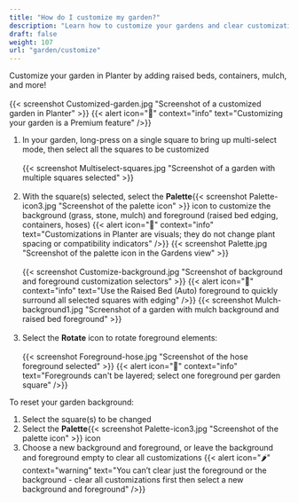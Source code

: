 ```yaml
---
title: "How do I customize my garden?"
description: "Learn how to customize your gardens and clear customizations"
draft: false
weight: 107
url: "garden/customize"
---
```


Customize your garden in Planter by adding raised beds, containers, mulch, and more!<br /><br />
{{< screenshot Customized-garden.jpg "Screenshot of a customized garden in Planter" >}}
{{< alert icon="💸" context="info" text="Customizing your garden is a Premium feature" />}}

1. In your garden, long-press on a single square to bring up multi-select mode, then select all the squares to be customized<br /><br />
{{< screenshot Multiselect-squares.jpg "Screenshot of a garden with multiple squares selected" >}}<br /><br />
2. With the square(s) selected, select the **Palette**{{< screenshot Palette-icon3.jpg "Screenshot of the palette icon" >}} icon to customize the background (grass, stone, mulch) and foreground (raised bed edging, containers, hoses)
{{< alert icon="🥕" context="info" text="Customizations in Planter are visuals; they do not change plant spacing or compatibility indicators" />}}
{{< screenshot Palette.jpg "Screenshot of the palette icon in the Gardens view" >}}<br /><br />
{{< screenshot Customize-background.jpg "Screenshot of background and foreground customization selectors" >}}
{{< alert icon="🥦" context="info" text="Use the Raised Bed (Auto) foreground to quickly surround all selected squares with edging" />}}
{{< screenshot Mulch-background1.jpg "Screenshot of a garden with mulch background and raised bed foreground" >}}<br /><br />
3. Select the **Rotate** icon to rotate foreground elements:<br /><br />
{{< screenshot Foreground-hose.jpg "Screenshot of the hose foreground selected" >}}
{{< alert icon="🌿" context="info" text="Foregrounds can't be layered; select one foreground per garden square" />}}

To reset your garden background:

1. Select the square(s) to be changed
2. Select the **Palette**{{< screenshot Palette-icon3.jpg "Screenshot of the palette icon" >}} icon
3. Choose a new background and foreground, or leave the background and foreground empty to clear all customizations
{{< alert icon="🌶️" context="warning" text="You can’t clear just the foreground or the background - clear all customizations first then select a new background and foreground" />}}
